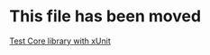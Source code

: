 ﻿# This file has been moved

[Test Core library with xUnit](https://github.com/microsoft/WindowsTemplateStudio/blob/release/docs/UWP/testing/core-xunit.md)
